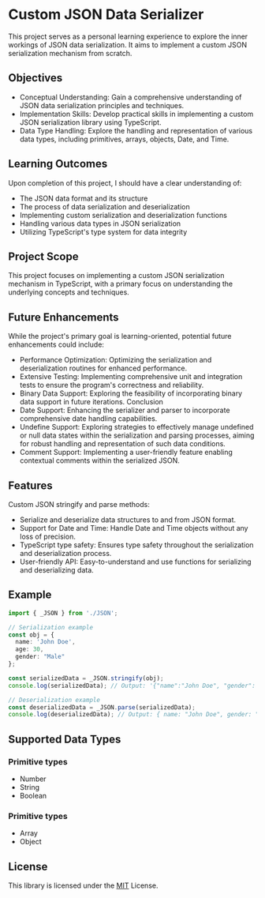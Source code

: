# Custom JSON Data Serializer

This project serves as a personal learning experience to explore the inner workings of JSON data serialization. It aims to implement a custom JSON serialization mechanism from scratch.
<!-- , extending its functionality to support additional data types like Date and Time. -->

## Objectives
- Conceptual Understanding: Gain a comprehensive understanding of JSON data serialization principles and techniques.
- Implementation Skills: Develop practical skills in implementing a custom JSON serialization library using TypeScript.
- Data Type Handling: Explore the handling and representation of various data types, including primitives, arrays, objects, Date, and Time.

## Learning Outcomes
Upon completion of this project, I should have a clear understanding of:

- The JSON data format and its structure
- The process of data serialization and deserialization
- Implementing custom serialization and deserialization functions
- Handling various data types in JSON serialization
- Utilizing TypeScript's type system for data integrity
## Project Scope
This project focuses on implementing a custom JSON serialization mechanism in TypeScript, with a primary focus on understanding the underlying concepts and techniques. 
<!-- It extends the standard JSON functionality to support Date and Time data types. -->

## Future Enhancements
While the project's primary goal is learning-oriented, potential future enhancements could include:

- Performance Optimization: Optimizing the serialization and deserialization routines for enhanced performance.
- Extensive Testing: Implementing comprehensive unit and integration tests to ensure the program's correctness and reliability.
- Binary Data Support: Exploring the feasibility of incorporating binary data support in future iterations.
Conclusion
- Date Support: Enhancing the serializer and parser to incorporate comprehensive date handling capabilities.
- Undefine Support: Exploring strategies to effectively manage undefined or null data states within the serialization and parsing processes, aiming for robust handling and representation of such data conditions.
- Comment Support: Implementing a user-friendly feature enabling contextual comments within the serialized JSON.

## Features

Custom JSON stringify and parse methods:
- Serialize and deserialize data structures to and from JSON format.
- Support for Date and Time: Handle Date and Time objects without any loss of precision.
- TypeScript type safety: Ensures type safety throughout the serialization and deserialization process.
- User-friendly API: Easy-to-understand and use functions for serializing and deserializing data.

## Example
```ts
import { _JSON } from './JSON';

// Serialization example
const obj = {
  name: 'John Doe',
  age: 30,
  gender: "Male"
};

const serializedData = _JSON.stringify(obj);
console.log(serializedData); // Output: '{"name":"John Doe", "gender": "Male"}'

// Deserialization example
const deserializedData = _JSON.parse(serializedData);
console.log(deserializedData); // Output: { name: "John Doe", gender: "Male" }
```

## Supported Data Types
### Primitive types 
- Number
- String
- Boolean
### Primitive types
- Array
- Object
<!-- - Date and Time
- Binary Data Support -->

<!-- Binary data support is not currently implemented, but it may be added in future versions of the library. -->


## License
This library is licensed under the [MIT](/LICENSE) License.